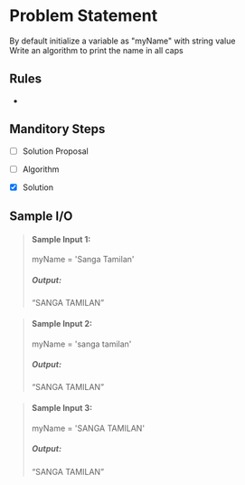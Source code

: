 # Problem Statement

By default initialize a variable as "myName" with string value     
Write an algorithm to print the name in all caps

## Rules

-

## Manditory Steps

- [ ] Solution Proposal
- [ ] Algorithm
- [x] Solution



## Sample I/O

> #### Sample Input 1:
> myName = 'Sanga Tamilan'
>
> ##### Output:
> “SANGA TAMILAN”

> #### Sample Input 2:
> myName = 'sanga tamilan'
>
> ##### Output:
> “SANGA TAMILAN”


> #### Sample Input 3:
> myName = 'SANGA TAMILAN'
>
> ##### Output:
> “SANGA TAMILAN”
